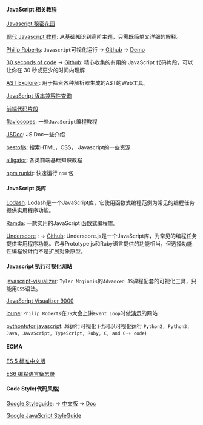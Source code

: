 #### JavaScript 相关教程

[Javascript 秘密花园](https://bonsaiden.github.io/JavaScript-Garden/zh/)

[现代 Javascript 教程](https://zh.javascript.info/): 从基础知识到高阶主题，只需既简单又详细的解释。

[Philip Roberts](http://latentflip.com/): `Javascript`可视化运行 -> [Github](https://github.com/latentflip/loupe) -> [Demo](http://latentflip.com/loupe)

 [30 seconds of code](https://30secondsofcode.org/index) -> [Github](https://github.com/30-seconds/30-seconds-of-code): 精心收集的有用的 JavaScript 代码片段，可以让你在 30 秒或更少的时间内理解

[AST Explorer](https://astexplorer.net/): 用于探索各种解析器生成的AST的Web工具。

[JavaScript 版本兼容性查询](https://kangax.github.io/compat-table/es6/)

[前端代码片段](https://alligator.io/)

[flaviocopes](https://flaviocopes.com/): 一些`JavaScript`编程教程

[JSDoc](http://www.html5plus.org/doc/jsdocp.html): JS Doc一些介绍

[bestofjs](https://bestofjs.org/): 搜索HTML，CSS， Javascript的一些资源

[alligator](https://alligator.io/): 各类前端基础知识教程

[npm runkit](https://npm.runkit.com/): 快速运行 `npm` 包

#### JavaScript 类库

[Lodash](https://lodash.com/): Lodash是一个JavaScript库，它使用函数式编程范例为常见的编程任务提供实用程序功能。

[Ramda](https://ramdajs.com/): 一款实用的JavaScript 函数式编程库。

[Underscore](https://underscorejs.org/) : -> [Github](https://github.com/jashkenas/underscore): Underscore.js是一个JavaScript库，为常见的编程任务提供实用程序功能。它与Prototype.js和Ruby语言提供的功能相当，但选择功能性编程设计而不是扩展对象原型。

#### Javascript 执行可视化网站

[javascript-visualizer](https://tylermcginnis.com/javascript-visualizer/): `Tyler Mcginnis`的`Advanced JS`课程配套的可视化工具，只能用`ES5`语法。

[JavaScript Visualizer 9000](https://www.jsv9000.app/)

[loupe](http://latentflip.com/loupe): `Philip Roberts`在`JS`大会上讲`Event Loop`时做[演示](https://2014.jsconf.eu/speakers/philip-roberts-what-the-heck-is-the-event-loop-anyway.html)的网站

[pythontutor javascript](http://www.pythontutor.com/javascript.html#mode=display): `JS`运行可视化 (也可以可视化运行 `Python2, Python3, Java, JavaScript, TypeScript, Ruby, C, and C++ code`)

#### ECMA

[ES 5 标准中文版](https://yanhaijing.com/es5)

[ES6 编程语言备忘录](https://devhints.io/es6)

#### Code Style(代码风格)

[Google Styleguide](https://github.com/google/styleguide): -> [中文版](https://github.com/zh-google-styleguide/zh-google-styleguide) -> [Doc](https://zh-google-styleguide.readthedocs.io/en/latest/contents/)

[Google JavaScript StyleGuide](https://google.github.io/styleguide/jsguide.html)

